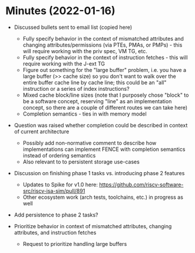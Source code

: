 # Minutes (2022-01-16)

- Discussed bullets sent to email list (copied here)
  - Fully specify behavior in the context of mismatched attributes and changing attributes/permissions (via PTEs, PMAs, or PMPs) - this will require working with the priv spec, VM TG, etc.
  - Fully specify behavior in the context of instruction fetches - this will require working with the J-ext TG
  - Figure out something for the "large buffer" problem, i.e. you have a large buffer (>> cache size) so you don't want to walk over the entire buffer cache line by cache line; this could be an "all" instruction or a series of index instructions?
  - Mixed cache block/line sizes (note that I purposely chose "block" to be a software concept, reserving "line" as an implementation concept, so there are a couple of different routes we can take here)
  - Completion semantics  - ties in with memory model

- Question was raised whether completion could be described in context of current architecture
  - Possibly add non-normative comment to describe how implementations can implement FENCE with completion semantics instead of ordering semantics
  - Also relevant to to persistent storage use-cases

- Discussion on finishing phase 1 tasks vs. introducing phase 2 features
  - Updates to Spike for v1.0 here: https://github.com/riscv-software-src/riscv-isa-sim/pull/891
  - Other ecosystem work (arch tests, toolchains, etc.) in progress as well

- Add persistence to phase 2 tasks?

- Prioritize behavior in context of mismatched attributes, changing attributes, and instruction fetches
  - Request to prioritize handling large buffers
